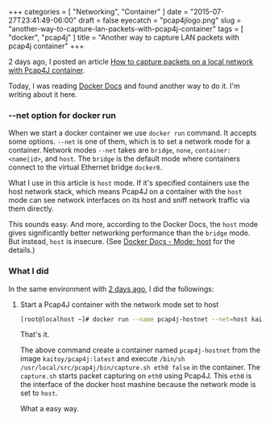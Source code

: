 +++
categories = [ "Networking", "Container" ]
date = "2015-07-27T23:41:49-06:00"
draft = false
eyecatch = "pcap4jlogo.png"
slug = "another-way-to-capture-lan-packets-with-pcap4j-container"
tags = [ "docker", "pcap4j" ]
title = "Another way to capture LAN packets with pcap4j container"
+++

2 days ago, I posted an article [How to capture packets on a local network with Pcap4J container](http://tbd.kaitoy.xyz/2015/07/25/how-to-capture-packets-on-a-local-network-with-pcap4j-container/).

Today, I was reading [Docker Docs](https://docs.docker.com/reference/run/#network-settings) and found another way to do it.
I'm writing about it here.

### --net option for docker run

When we start a docker container we use `docker run` command. It accepts some options.
`--net` is one of them, which is to set a network mode for a container.
Network modes `--net` takes are `bridge`, `none`, `container:<name|id>`, and `host`.
The `bridge` is the default mode where containers connect to the virtual Ethernet bridge `docker0`.

What I use in this article is `host` mode. If it's specified containers use the host network stack,
which means Pcap4J on a container with the `host` mode can see network interfaces on its host and sniff network traffic via them directly.

This sounds easy. And more, according to the Docker Docs, the `host` mode gives significantly better networking performance than the `bridge` mode. But instead, `host` is insecure. (See [Docker Docs - Mode: host](https://docs.docker.com/reference/run/#mode-host) for the details.)

### What I did

In the same environment with [2 days ago](http://tbd.kaitoy.xyz/2015/07/25/how-to-capture-packets-on-a-local-network-with-pcap4j-container/#what-i-did:a3622224f79a64f15ba6f2b66e1010d9), I did the followings:

1. Start a Pcap4J container with the network mode set to host

      ```sh
      [root@localhost ~]# docker run --name pcap4j-hostnet --net=host kaitoy/pcap4j:latest
      ```

      That's it.
      
      The above command create a container named `pcap4j-hostnet` from the image `kaitoy/pcap4j:latest` and execute `/bin/sh /usr/local/src/pcap4j/bin/capture.sh eth0 false` in the container.
      The `capture.sh` starts packet capturing on `eth0` using Pcap4J.
      This `eth0` is the interface of the docker host mashine because the network mode is set to `host`.

      What a easy way.
